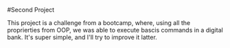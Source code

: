 #Second Project

This project is a challenge from a bootcamp, where, using all the proprierties from OOP, we was able to execute bascis commands in a digital bank. It's super simple, and I'll try to improve it latter.